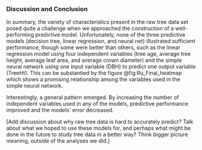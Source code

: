 ### Discussion and Conclusion

In summary, the variety of characteristics present in the raw tree data set posed quite a challenge when we approached the construction of a well-performing predictive model. Unfortunately, none of the three predictive models (decision tree, linear regression, and neural net) illustrated sufficient performance, though some were better than others, such as the linear regression model using four independent variables (tree age, average tree height, average leaf area, and average crown diameter) and the simple neural network using one input variable (DBH) to predict one output variable (TreeHt). This can be substantied by the figure @fig:Ru_Final_heatmap which shows a promising relationship among the variables used in the simple neural network. 

Interestingly, a general pattern emerged. By increasing the number of independent variables used in any of the models, predictive performance improved and the models' error decreased.

[Add discussion about why raw tree data is hard to accurately predict? Talk about what we hoped to use these models for, and perhaps what might be done in the future to study tree data in a better way? Think bigger picture meaning, outside of the analyses we did.]



